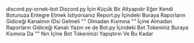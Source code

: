 discord.py-ornek-bot
Discord.py İçin Küçük Bir Altyapıdır Eğer Kendi Botunuza Entegre Etmek İstiyorsanız Report.py İçindeki Buraya Raporların Gidiceği Kanalının IDsi Gelmeli "" Olmadan Kısmına "" İçine Almadan Raporların Gidiceği Kanalı Yazın ve de Bot.py İçindeki Bot Tokeniniz Buraya Ksımına Da "" Nın İçine Bot Tokeninizi Yapıştırın Ve Bu Kadar
